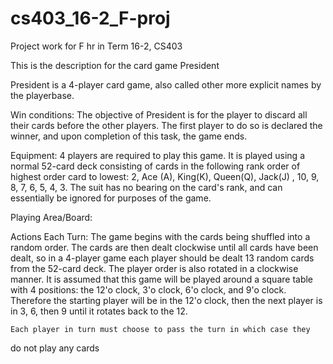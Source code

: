 # cs403_16-2_F-proj
Project work for F hr in Term 16-2, CS403 

This is the description for the card game President

President is a 4-player card game, also called other more explicit
names by the playerbase. 

Win conditions: The objective of President is for the player to discard 
all their cards before the other players. The first player to do so 
is declared the winner, and upon completion of this task, the game ends.

Equipment: 4 players are required to play this game. It is played using
a normal 52-card deck consisting of cards in the following rank order
of highest order card to lowest: 2, Ace (A), King(K), Queen(Q), Jack(J)
, 10, 9, 8, 7, 6, 5, 4, 3.  The suit has no bearing on the card's rank,
and can essentially be ignored for purposes of the game. 

Playing Area/Board:

Actions Each Turn: 
	The game begins with the cards being shuffled
into a random order. The cards are then dealt clockwise until all cards
have been dealt, so in a 4-player game each player should be dealt 
13 random cards from the 52-card deck. The player order is also rotated
in a clockwise manner. It is assumed that this game will be played around
a square table with 4 positions: the 12'o clock, 3'o clock, 6'o clock, 
and 9'o clock. Therefore the starting player will be in the 12'o clock,
then the next player is in 3, 6, then 9 until it rotates back to the 12.

	Each player in turn must choose to pass the turn in which case they 
do not play any cards

